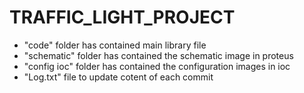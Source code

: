 # TRAFFIC_LIGHT_PROJECT
- "code" folder has contained main library file
- "schematic" folder has contained the schematic image in proteus
- "config ioc" folder has contained the configuration images in ioc
- "Log.txt" file to update cotent of each commit
